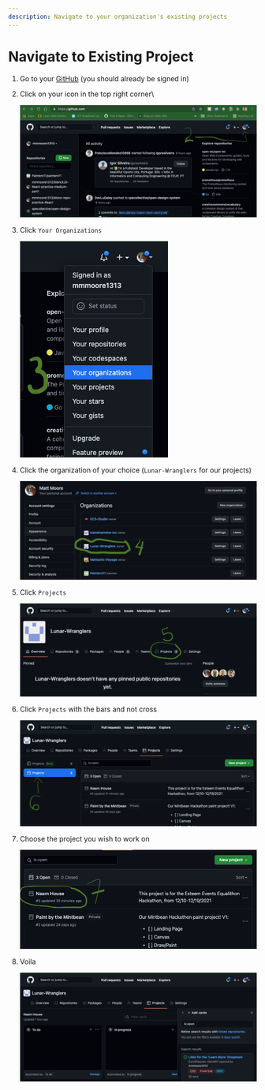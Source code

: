 ```yaml
---
description: Navigate to your organization's existing projects
---
```


# Navigate to Existing Project

1. Go to your [GitHub](https://github.com) (you should already be signed in)
2.  Click on your icon in the top right corner\


    ![](<../../../../.gitbook/assets/image (4).png>)
3.  Click `Your Organizations`

    ![](<../../../../.gitbook/assets/image (5).png>)
4.  Click the organization of your choice (`Lunar-Wranglers` for our projects)

    ![](<../../../../.gitbook/assets/image (3).png>)
5.  Click `Projects`

    ![](<../../../../.gitbook/assets/image (1).png>)
6.  Click `Projects` with the bars and not cross

    ![](<../../../../.gitbook/assets/image (6).png>)
7.  Choose the project you wish to work on

    ![](<../../../../.gitbook/assets/image (9).png>)
8.  Voila

    ![](../../../../.gitbook/assets/image.png)
